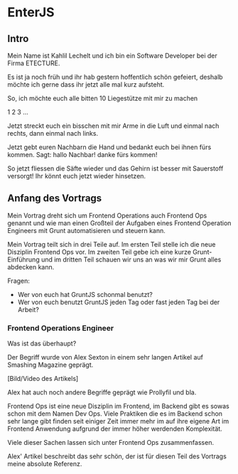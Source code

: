 # EnterJS

## Intro
Mein Name ist Kahlil Lechelt und ich bin ein Software Developer bei der Firma ETECTURE.

Es ist ja noch früh und ihr hab gestern hoffentlich schön gefeiert, deshalb möchte ich gerne dass ihr jetzt alle mal kurz aufsteht.

So, ich möchte euch alle bitten 10 Liegestütze mit mir zu machen

1
2
3
...

Jetzt streckt euch ein bisschen mit mir Arme in die Luft und einmal nach rechts, dann einmal nach links.

Jetzt gebt euren Nachbarn die Hand und bedankt euch bei ihnen fürs kommen. Sagt: hallo Nachbar! danke fürs kommen!

So jetzt fliessen die Säfte wieder und das Gehirn ist besser mit Sauerstoff versorgt! Ihr könnt euch jetzt wieder hinsetzen.

## Anfang des Vortrags

Mein Vortrag dreht sich um Frontend Operations auch Frontend Ops genannt und wie man einen Großteil der Aufgaben eines Frontend Operation Engineers mit Grunt automatisieren und steuern kann.

Mein Vortrag teilt sich in drei Teile auf. Im ersten Teil stelle ich die neue Disziplin Frontend Ops vor. Im zweiten Teil gebe ich eine kurze Grunt-Einführung und im dritten Teil schauen wir uns an was wir mir Grunt alles abdecken kann.

Fragen:
- Wer von euch hat GruntJS schonmal benutzt?
- Wer von euch benutzt GruntJS jeden Tag oder fast jeden Tag bei der Arbeit?


### Frontend Operations Engineer

Was ist das überhaupt?

Der Begriff wurde von Alex Sexton in einem sehr langen Artikel auf Smashing Magazine geprägt.

[Bild/Video des Artikels]

Alex hat auch noch andere Begriffe geprägt wie Prollyfil und bla.

Frontend Ops ist eine neue Disziplin im Frontend, im Backend gibt es sowas schon mit dem Namen Dev Ops. Viele Praktiken die es im Backend schon sehr lange gibt finden seit einiger Zeit immer mehr im auf ihre eigene Art im Frontend Anwendung aufgrund der immer höher werdenden Komplexität.

Viele dieser Sachen lassen sich unter Frontend Ops zusammenfassen.

Alex' Artikel beschreibt das sehr schön, der ist für diesen Teil des Vortrags meine absolute Referenz.

